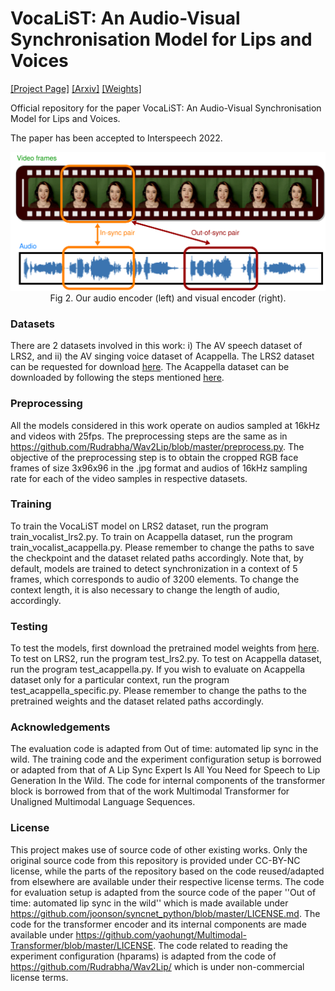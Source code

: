 # VocaLiST: An Audio-Visual Synchronisation Model for Lips and Voices
[[Project Page]](https://ipcv.github.io/VocaLiST/) [[Arxiv]](https://arxiv.org/abs/2204.02090) [[Weights]](https://drive.google.com/drive/folders/1-g4qHUNNcCZpmSqEflKMxPMvwnn9e88N?usp=sharing)

Official repository for the paper VocaLiST: An Audio-Visual Synchronisation Model for Lips and Voices. 

The paper has been accepted to Interspeech 2022.

<div class="center" style="text-align: center">
    <div class="center col-md-8" style="text-align: center">
        <img src="Vocalist_Illustration.png"/>
    </div>
    <span>Fig 2. Our audio encoder (left) and visual encoder (right).</span>
</div>

### Datasets
There are 2 datasets involved in this work: i) The AV speech dataset of LRS2, 
and ii) the AV singing voice dataset of Acappella.
The LRS2 dataset can be requested for download [here](https://www.robots.ox.ac.uk/~vgg/data/lip_reading/lrs2.html).
The Acappella dataset can be downloaded by following the steps mentioned [here](https://ipcv.github.io/Acappella/acappella/).

### Preprocessing
All the models considered in this work operate on audios sampled at 16kHz 
and videos with 25fps. The preprocessing steps are the same as in 
https://github.com/Rudrabha/Wav2Lip/blob/master/preprocess.py. The objective 
of the preprocessing step is to obtain the cropped RGB face frames of size 3x96x96 
in the .jpg format and audios of 16kHz sampling rate for each of the video samples in respective datasets.

### Training
To train the VocaLiST model on LRS2 dataset, run the program train_vocalist_lrs2.py.
To train on Acappella dataset, run the program train_vocalist_acappella.py.
Please remember to change the paths to save the checkpoint and the dataset related paths accordingly.
Note that, by default, models are trained to detect synchronization in a context of 
5 frames, which corresponds to audio of 3200 elements. To change the 
context length, it is also necessary to change the length of audio, accordingly.


### Testing
To test the models, first download the pretrained model weights from [here](https://drive.google.com/drive/u/0/folders/1-g4qHUNNcCZpmSqEflKMxPMvwnn9e88N).
To test on LRS2, run the program test_lrs2.py. 
To test on Acappella dataset, run the program test_acappella.py.
If you wish to evaluate on Acappella dataset only for a particular context, 
run the program test_acappella_specific.py. Please remember to change the paths to the 
pretrained weights and the dataset related paths accordingly.

### Acknowledgements

The evaluation code is adapted from  Out of time: automated lip sync in the wild. 
The training  code and the experiment configuration setup is borrowed or adapted from that of A Lip Sync Expert Is All You Need for Speech to Lip Generation In the Wild.
The code for internal components of the transformer block is borrowed from
that of the work Multimodal Transformer for Unaligned Multimodal Language Sequences.

### License
This project makes use of source code of other existing works. 
Only the original source code from this repository is provided under CC-BY-NC license, 
while the parts of the repository based on the code reused/adapted from elsewhere 
are available under their respective license terms. 
The code for evaluation setup is adapted from the source code of the paper 
''Out of time: automated lip sync in the wild'' which is made available under https://github.com/joonson/syncnet_python/blob/master/LICENSE.md.
The code for the transformer encoder and its internal components are made available under https://github.com/yaohungt/Multimodal-Transformer/blob/master/LICENSE.
The code related to reading the experiment configuration (hparams) is adapted from the code of https://github.com/Rudrabha/Wav2Lip/
which is under non-commercial license terms. 
